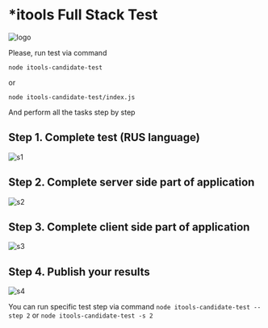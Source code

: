 # *itools Full Stack Test
![logo](https://bytebucket.org/archik/itools-candidate-test/raw/53dd1b388d2218b67a49ba18512393f3657d3e9e/media/logo.png "logo")


Please, run test via command
```
node itools-candidate-test
```
or
```
node itools-candidate-test/index.js
```
And perform all the tasks step by step

## Step 1. Complete test (RUS language)

![s1](https://bytebucket.org/archik/itools-candidate-test/raw/53dd1b388d2218b67a49ba18512393f3657d3e9e/media/s1.png "s1")

## Step 2. Complete server side part of application

![s2](https://bytebucket.org/archik/itools-candidate-test/raw/53dd1b388d2218b67a49ba18512393f3657d3e9e/media/s2.png "s2")

## Step 3. Complete client side part of application

![s3](https://bytebucket.org/archik/itools-candidate-test/raw/53dd1b388d2218b67a49ba18512393f3657d3e9e/media/s3.png "s3")

## Step 4. Publish your results

![s4](https://bytebucket.org/archik/itools-candidate-test/raw/d99a8e7bb728c1fb2aa91fc9516e01c5e5f94f0c/media/s4.png "s4")


You can run specific test step via command `node itools-candidate-test --step 2` or `node itools-candidate-test -s 2`